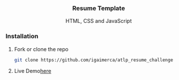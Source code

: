 <div align="center">
  <h3 align="center">Resume Template</h3>

  <p align="center">
     HTML, CSS and JavaScript
  </p>
</div>

### Installation

1. Fork or clone the repo
   ```sh
   git clone https://github.com/igaimerca/atlp_resume_challenge
   ```
2. Live Demo[here](https://igaimerca.github.io/atlp_resume_challenge/)